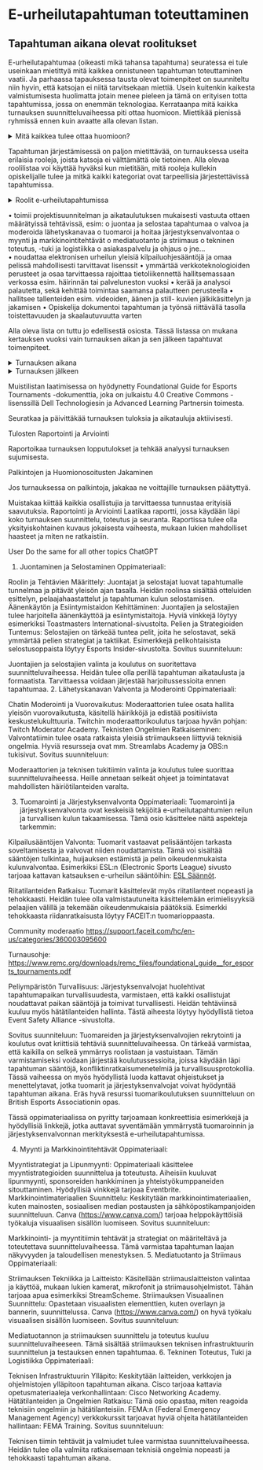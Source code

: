 # E-urheilutapahtuman toteuttaminen

## Tapahtuman aikana olevat roolitukset 

E-urheilutapahtumaa (oikeasti mikä tahansa tapahtuma) seuratessa ei tule useinkaan mietittyä mitä kaikkea onnistuneen tapahtuman toteuttaminen vaatii. Ja parhaassa tapauksessa tausta olevat toimenpiteet on suunniteltu niin hyvin, että katsojan ei niitä tarvitsekaan miettiä. Usein kuitenkin kaikesta valmistumisesta huolimatta jotain menee pieleen ja tämä on erityisen totta tapahtumissa, jossa on enemmän teknologiaa. Kerrataanpa mitä kaikka turnauksen suunnitteluvaiheessa piti ottaa huomioon. Miettikää pienissä ryhmissä ennen kuin avaatte alla olevan listan.

<details>
  <summary>Mitä kaikkea tulee ottaa huomioon?</summary>


Yhteysongelmat:
Internet-yhteyksien katkeaminen tai heikko yhteys voi estää pelaajia, tiimejä tai katsojia osallistumasta tapahtumaan.

Laitteistoviat:
Esimerkiksi pelitietokoneiden, näytönohjainten tai muiden pelilaitteiden rikkoutuminen voi aiheuttaa viivästyksiä tai jopa keskeyttää koko tapahtuman.

Pelipalvelinongelmat: Jos pelin palvelimet kaatuvat tai alkavat viivästyttää peliä, se voi sekoittaa aikataulut, joka vaikuttaa kaikkiin turnauksessa oleviin sekä katsojiin.

Pelin kaatuminen tai bugit:
Jos peli kaatuu kesken ottelun tai peliin tulee isoja bugeja, se voi aiheuttaa viivästyksiä ja lisähaasteita tapahtuman hallinnoinnissa. Tällöin saattaa olla tarpeen keskeyttää peli ja pelata se uudelleen tai pelissä käytettävä sääntö voi muuttua.

Viivästykset:
Jos pelissä tai tapahtumassa ilmenee viivästyksiä, aikataulut voivat venyä, mikä vaikuttaa sekä pelaajiin että katsojiin.

Aikavyöhykkeiden ero:
Erityisesti kansainvälisissä turnauksissa aikavyöhykkeiden erosta johtuvat aikarajoitteet voivat aiheuttaa sekavuutta ja myöhästymisiä.

Säännöistä poikkeaminen:
Jos kilpailijat rikkovat sääntöjä tai huijaavat, se voi johtaa kiistoihin ja epäselvyyksiin kilpailun reiluudesta. Tällöin voi olla tarpeen tarkistaa ja ratkaista ongelma nopealla aikataululla.

Pelaajien fyysinen ja henkinen väsymys:
E-urheiluturnaukset voivat kestää pitkiä tunteja, ja pelaajien uupumus voi vaikuttaa heidän suoritukseensa. Väsymys voi myös johtaa epätoivottaviin käyttäytymisongelmiin tai jopa pelaajien loukkaantumisiin (esim. rasitusvammoihin).

Peliin liittyvät sääntömuutokset tai päivitykset:
Jos peliin tulee päivityksiä juuri ennen tapahtumaa tai sen aikana, voi syntyä sekaannusta, koska pelaajat eivät ole ehtineet tutustua uusiin sääntöihin tai pelin mekanismeihin.

Lähetyksen katkeaminen:
Jos tapahtuman live-stream tai muu lähetys katkeaa teknisten ongelmien vuoksi, johtaa se heti huonompaan katselukokemukseen.

Pelaajien poissaolot tai myöhästelyt:
Esimerkiksi VISA-ongelmat ovat usein ongelma joukkueille. Hakemukset voivat kestää liian pitkään, jolloin jokkue joutuu etsimään korvaajan. Toisaalta taas ihmiset voivat olla turnauksessa myöhässä omasta huolimattomuudestaan johtuen tai ns. hyvästä syystä (bussi meni rikki).

Katsomo- ja yleisöongelmat:
Jos tapahtuma on paikan päällä, voi syntyä ongelmia tilojen riittämättömyyden, turvallisuusmääräysten tai yleisön hallinnan kanssa. Väärin organisoidut tai ylikuormitetut tapahtumat voivat aiheuttaa kaaosta ja jopa vaaratilanteita.

Sponsoriongelmat:
Usein tapahtumilla on tavoitteena tuottaa rahaa tai saavuttaa esimerkiksi tietty määrä katsojia. Jos tavoitteista jäädään voivat sponsorit luopua tapahtumien järjestämisestä seuraavalle kerralle. 

</details>


Tapahtuman järjestämisessä on paljon mietittävää, on turnauksessa useita erilaisia rooleja, joista katsoja ei välttämättä ole tietoinen. Alla olevaa roolilistaa voi käyttää hyväksi kun mietitään, mitä rooleja kullekin opiskelijalle tulee ja mitkä kaikki kategoriat ovat tarpeellisia järjestettävissä tapahtumissa.


<details>
<summary>Roolit e-urheilutapahtumissa</summary>

| **Kategoriat**                 | **Roolit**                                                                                                   |
|--------------------------------|-------------------------------------------------------------------------------------------------------------|
| **Tapahtuman järjestäjät ja johto** | Tapahtumapäällikkö, Turnausjohtaja, Projektipäällikkö, Tila-/areenavastaava, Operatiivinen tiimi             |
| **Tekninen tuki**              | Lähetyksen johtaja, Lähetyksen tuottaja, Kameramiehet/-naiset, Ääni-insinöörit, IT-tuki                      |
| **Lavahenkilöstö**             | Selostajat, Analyytikot, Juontaja, Observerit, Pelaajat ja joukkueet, Tuomarit/virkailijat                   |
| **Lähetys ja media**           | Sosiaalisen median vastaava, Sisällöntuottajat/editoijat, Graafiset suunnittelijat, Käsikirjoittajat, PR-tiimi |
| **Pelaaja- ja joukkuehallinto**| Joukkueen johtajat, Valmentajat, Psykologit/suorituskykyvalmentajat, Analyytikot (joukkuekohtaiset)           |
| **Sponsorointi ja markkinointi**| Sponsoreista vastaava, Markkinointitiimi, Yhteistyövastaava, Tuotetiimi                                     |
| **Yleisökokemus ja sitouttaminen**| Yleisökoordinaattorit, VIP-isännät, Lavatiimi, Tapahtumaoppaat                                             |
| **Logistiikka ja operatiivinen toiminta** | Logistiikkakoordinaattorit, Catering- ja palvelutiimi, Turvatiimi, Vapaaehtoisten koordinaattori       |
| **Tapahtuman jälkityö**        | Data-analyytikot, Asiakaspalvelu, Palautetiimi                                                              |

</details>


•	toimii projektisuunnitelman ja aikataulutuksen mukaisesti vastuuta ottaen määrätyissä tehtävissä, esim:
o	juontaa ja selostaa tapahtumaa 
o	valvoa ja moderoida lähetyskanavaa
o	tuomaroi ja hoitaa järjestyksenvalvontaa
o	myynti ja markkinointitehtävät
o	mediatuotanto ja striimaus
o	tekninen toteutus, -tuki ja logistiikka
o	asiakaspalvelu ja ohjaus
o	jne…  
•	noudattaa elektronisen urheilun yleisiä kilpailuohjesääntöjä ja omaa pelissä mahdollisesti tarvittavat lisenssit
•	ymmärtää verkkoteknologioiden perusteet ja osaa tarvittaessa rajoittaa tietoliikennettä hallitsemassaan verkossa esim. häirinnän tai palveluneston vuoksi
•	kerää ja analysoi palautetta, sekä kehittää toimintaa saamansa palautteen perusteella
•	hallitsee tallenteiden esim. videoiden, äänen ja still- kuvien jälkikäsittelyn ja jakamisen
•	Opiskelija dokumentoi tapahtuman ja työnsä riittävällä tasolla toistettavuuden ja skaalautuvuutta varten 


Alla oleva lista on tuttu jo edellisestä osiosta. Tässä listassa on mukana kertauksen vuoksi vain turnauksen aikan ja sen jälkeen tapahtuvat toimenpiteet.
<details>
<summary>Turnauksen aikana</summary>

| Vaihe  | Määräaika | Valmis |
|--------|-----------|--------|
| 1. Valmistele tiimi | | | |
| 2. Tarkista pelaajien viestintäkanavat | | | |
| 3. Hallinnoi turnauksen aikataulua | | | |
| 4. Tarkista tuomareiden tilit | | | |
| 5. Määrittele tiimiroolit | | | |
| 6. Ilmoita pisteet ja tulokset otteluiden välillä | | | |
| 7. Valmistele päivittäiset turnaustilastot | | | |
| 8. Moderoi keskustelua | | | |
| 9. Tarjoa tukea turnauspelaajille | | | |
| 10. Jaa päivän lopputiedotteet | | | |
| 11. Valitse lähetettävät ottelut | | | |
| 12. Ole valmiina otteluiden alkaessa | | | |

</details>

<details>
<summary>Turnauksen jälkeen</summary>

| Vaihe  | Määräaika | Valmis |
|--------|-----------|--------|
| 13. Juhli tiimin kanssa | | | |
| 14. Kerää pelaajapalautetta | | | |
| 15. Valmistele tapahtumaraportti | | | |
| 16. Seuraa palkintojen jakoa | | | |
| 17. Jaa turnauksen jälkeiset sosiaalisen median julkaisut | | | |
| 18. Järjestä palkintojenjakotilaisuus | | | |
| 19. Analysoi data | | | |
| 20. Lähetä data asianomaisille toimijoille | | | |
</details>


Muistilistan laatimisessa on hyödynetty Foundational Guide for Esports Tournaments -dokumenttia, joka on julkaistu 4.0 Creative Commons -lisenssillä Dell Technologiesin ja Advanced Learning Partnersin toimesta.


Seuratkaa ja päivittäkää turnauksen tuloksia ja aikatauluja aktiivisesti.

Tulosten Raportointi ja Arviointi

Raportoikaa turnauksen lopputulokset ja tehkää analyysi turnauksen sujumisesta.

Palkintojen ja Huomionosoitusten Jakaminen

Jos turnauksessa on palkintoja, jakakaa ne voittajille turnauksen päätyttyä.

Muistakaa kiittää kaikkia osallistujia ja tarvittaessa tunnustaa erityisiä saavutuksia.
Raportointi ja Arviointi
Laatikaa raportti, jossa käydään läpi koko turnauksen suunnittelu, toteutus ja seuranta. Raportissa tulee olla yksityiskohtainen kuvaus jokaisesta vaiheesta, mukaan lukien mahdolliset haasteet ja miten ne ratkaistiin.




User
Do the same for all other topics
ChatGPT
1. Juontaminen ja Selostaminen
Oppimateriaali:

Roolin ja Tehtävien Määrittely: Juontajat ja selostajat luovat tapahtumalle tunnelmaa ja pitävät yleisön ajan tasalla. Heidän roolinsa sisältää otteluiden esittelyn, pelaajahaastattelut ja tapahtuman kulun selostamisen.
Äänenkäytön ja Esiintymistaidon Kehittäminen: Juontajien ja selostajien tulee harjoitella äänenkäyttöä ja esiintymistaitoja. Hyviä vinkkejä löytyy esimerkiksi Toastmasters International-sivustolta.
Pelien ja Strategioiden Tuntemus: Selostajien on tärkeää tuntea pelit, joita he selostavat, sekä ymmärtää pelien strategiat ja taktiikat. Esimerkkejä pelikohtaisista selostusoppaista löytyy Esports Insider-sivustolta.
Sovitus suunniteluun:

Juontajien ja selostajien valinta ja koulutus on suoritettava suunnitteluvaiheessa. Heidän tulee olla perillä tapahtuman aikataulusta ja formaatista. Tarvittaessa voidaan järjestää harjoitussessioita ennen tapahtumaa.
2. Lähetyskanavan Valvonta ja Moderointi
Oppimateriaali:

Chatin Moderointi ja Vuorovaikutus: Moderaattorien tulee osata hallita yleisön vuorovaikutusta, käsitellä häirikköjä ja edistää positiivista keskustelukulttuuria. Twitchin moderaattorikoulutus tarjoaa hyvän pohjan: Twitch Moderator Academy.
Teknisten Ongelmien Ratkaiseminen: Valvontatiimin tulee osata ratkaista yleisiä striimaukseen liittyviä teknisiä ongelmia. Hyviä resursseja ovat mm. Streamlabs Academy ja OBS:n tukisivut.
Sovitus suunniteluun:

Moderaattorien ja teknisen tukitiimin valinta ja koulutus tulee suorittaa suunnitteluvaiheessa. Heille annetaan selkeät ohjeet ja toimintatavat mahdollisten häiriötilanteiden varalta.


3. Tuomarointi ja Järjestyksenvalvonta
Oppimateriaali:
Tuomarointi ja järjestyksenvalvonta ovat keskeisiä tekijöitä e-urheilutapahtumien reilun ja turvallisen kulun takaamisessa. Tämä osio käsittelee näitä aspekteja tarkemmin:

Kilpailusääntöjen Valvonta: Tuomarit vastaavat pelisääntöjen tarkasta soveltamisesta ja valvovat niiden noudattamista. Tämä voi sisältää sääntöjen tulkintaa, huijauksen estämistä ja pelin oikeudenmukaista kulunvalvontaa. Esimerkiksi ESL:n (Electronic Sports League) sivusto tarjoaa kattavan katsauksen e-urheilun sääntöihin: [ESL Säännöt](https://pro.eslgaming.com/tour/2023/10/esl-pro-tour-fall-2023-rule-book-update/).

Riitatilanteiden Ratkaisu: Tuomarit käsittelevät myös riitatilanteet nopeasti ja tehokkaasti. Heidän tulee olla valmistautuneita käsittelemään erimielisyyksiä pelaajien välillä ja tekemään oikeudenmukaisia päätöksiä. Esimerkki tehokkaasta riidanratkaisusta löytyy FACEIT:n tuomarioppaasta.

Community moderaatio https://support.faceit.com/hc/en-us/categories/360003095600

Turnausohje: https://www.remc.org/downloads/remc_files/foundational_guide__for_esports_tournaments.pdf

Peliympäristön Turvallisuus: Järjestyksenvalvojat huolehtivat tapahtumapaikan turvallisuudesta, varmistaen, että kaikki osallistujat noudattavat paikan sääntöjä ja toimivat turvallisesti. Heidän tehtäviinsä kuuluu myös hätätilanteiden hallinta. Tästä aiheesta löytyy hyödyllistä tietoa Event Safety Alliance -sivustolta.

Sovitus suunniteluun:
Tuomareiden ja järjestyksenvalvojien rekrytointi ja koulutus ovat kriittisiä tehtäviä suunnitteluvaiheessa. On tärkeää varmistaa, että kaikilla on selkeä ymmärrys roolistaan ja vastuistaan. Tämän varmistamiseksi voidaan järjestää koulutussessioita, joissa käydään läpi tapahtuman sääntöjä, konfliktinratkaisumenetelmiä ja turvallisuusprotokollia. Tässä vaiheessa on myös hyödyllistä luoda kattavat ohjeistukset ja menettelytavat, jotka tuomarit ja järjestyksenvalvojat voivat hyödyntää tapahtuman aikana. Eräs hyvä resurssi tuomarikoulutuksen suunnitteluun on British Esports Associationin opas.

Tässä oppimateriaalissa on pyritty tarjoamaan konkreettisia esimerkkejä ja hyödyllisiä linkkejä, jotka auttavat syventämään ymmärrystä tuomaroinnin ja järjestyksenvalvonnan merkityksestä e-urheilutapahtumissa.




4. Myynti ja Markkinointitehtävät
Oppimateriaali:

Myyntistrategiat ja Lipunmyynti: Oppimateriaali käsittelee myyntistrategioiden suunnittelua ja toteutusta. Aiheisiin kuuluvat lipunmyynti, sponsoreiden hankkiminen ja yhteistyökumppaneiden sitouttaminen. Hyödyllisiä vinkkejä tarjoaa Eventbrite.
Markkinointimateriaalien Suunnittelu: Keskitytään markkinointimateriaalien, kuten mainosten, sosiaalisen median postausten ja sähköpostikampanjoiden suunnitteluun. Canva (https://www.canva.com/) tarjoaa helppokäyttöisiä työkaluja visuaalisen sisällön luomiseen.
Sovitus suunniteluun:

Markkinointi- ja myyntitiimin tehtävät ja strategiat on määriteltävä ja toteutettava suunnitteluvaiheessa. Tämä varmistaa tapahtuman laajan näkyvyyden ja taloudellisen menestyksen.
5. Mediatuotanto ja Striimaus
Oppimateriaali:

Striimauksen Tekniikka ja Laitteisto: Käsitellään striimauslaitteiston valintaa ja käyttöä, mukaan lukien kamerat, mikrofonit ja striimausohjelmistot. Tähän tarjoaa apua esimerkiksi StreamScheme.
Striimauksen Visuaalinen Suunnittelu: Opastetaan visuaalisten elementtien, kuten overlayn ja bannerin, suunnittelussa. Canva (https://www.canva.com/) on hyvä työkalu visuaalisen sisällön luomiseen.
Sovitus suunniteluun:

Mediatuotannon ja striimauksen suunnittelu ja toteutus kuuluu suunnitteluvaiheeseen. Tämä sisältää striimauksen teknisen infrastruktuurin suunnittelun ja testauksen ennen tapahtumaa.
6. Tekninen Toteutus, Tuki ja Logistiikka
Oppimateriaali:

Teknisen Infrastruktuurin Ylläpito: Keskitytään laitteiden, verkkojen ja ohjelmistojen ylläpitoon tapahtuman aikana. Cisco tarjoaa kattavia opetusmateriaaleja verkonhallintaan: Cisco Networking Academy.
Hätätilanteiden ja Ongelmien Ratkaisu: Tämä osio opastaa, miten reagoida teknisiin ongelmiin ja hätätilanteisiin. FEMA:n (Federal Emergency Management Agency) verkkokurssit tarjoavat hyviä ohjeita hätätilanteiden hallintaan: FEMA Training.
Sovitus suunniteluun:

Teknisen tiimin tehtävät ja valmiudet tulee varmistaa suunnitteluvaiheessa. Heidän tulee olla valmiita ratkaisemaan teknisiä ongelmia nopeasti ja tehokkaasti tapahtuman aikana.






